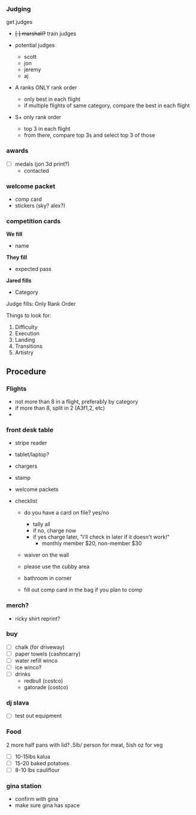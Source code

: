 ### Judging

get judges

- ~~[ ] marshall?~~
  train judges
- potential judges

  - scott
  - jon
  - jeremy
  - aj

- A ranks ONLY rank order
  - only best in each flight
  - if multiple flights of same category, compare the best in each flight
- S+ only rank order
  - top 3 in each flight
  - from there, compare top 3s and select top 3 of those

### awards

- [ ] medals (jon 3d print?)
  - contacted

### welcome packet

- comp card
- stickers (sky? alex?)

### competition cards

**We fill**

- name

**They fill**

- expected pass

**Jared fills**

- Category

Judge fills:
Only Rank Order

Things to look for:

1. Difficulty
2. Execution
3. Landing
4. Transitions
5. Artistry

## Procedure

### Flights

- not more than 8 in a flight, preferably by category
- if more than 8, split in 2 (A3f1,2, etc)
-

###

### front desk table

- stripe reader
- tablet/laptop?
- chargers
- stamp
- welcome packets
- checklist

  - do you have a card on file? yes/no

    - tally all
    - if no, charge now
    - if yes charge later, "i'll check in later if it doesn't work!"
      - monthly member \$20, non-member $30

  - waiver on the wall
  - please use the cubby area
  - bathroom in corner
  - fill out comp card in the bag if you plan to comp

### merch?

- ricky shirt reprint?

### buy

- [ ] chalk (for driveway)
- [ ] paper towels (cashncarry)
- [ ] water refill winco
- [ ] ice winco?
- [ ] drinks
  - redbull (costco)
  - gatorade (costco)

### dj slava

- [ ] test out equipment

### Food

2 more half pans with lid?
.5lb/ person for meat, 5ish oz for veg

- [ ] 10-15lbs kalua
- [ ] 15-20 baked potatoes
- [ ] 8-10 lbs cauliflour

### gina station

- confirm with gina
- make sure gina has space
